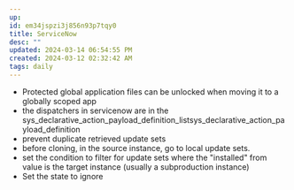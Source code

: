 ```yaml
---
up: 
id: em34jspzi3j856n93p7tqy0
title: ServiceNow
desc: ""
updated: 2024-03-14 06:54:55 PM
created: 2024-03-12 02:32:42 AM
tags: daily
---
```

- Protected global application files can be unlocked when moving it to a globally scoped app 
- the dispatchers in servicenow are in the sys_declarative_action_payload_definition_listsys_declarative_action_payload_definition
- prevent duplicate retrieved update sets
- before cloning, in the source instance, go to local update sets. 
- set the condition to filter for update sets where the "installed" from value is the target instance (usually a subproduction instance)
- Set the state to ignore

